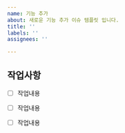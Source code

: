 ```yaml
---
name: 기능 추가
about: 새로운 기능 추가 이슈 템플릿 입니다.
title: ''
labels: ''
assignees: ''

---
```


## 작업사항

- [ ] 작업내용

- [ ] 작업내용

- [ ] 작업내용
